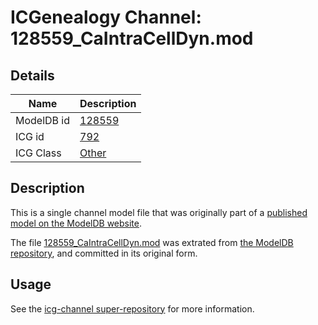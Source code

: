 # ICGenealogy Channel: 128559\_CaIntraCellDyn.mod

## Details

Name | Description
---- | -----------
ModelDB id | [128559](http://senselab.med.yale.edu/ModelDB/ShowModel.cshtml?model=128559)
ICG id | [792](http://icg.neurotheory.ox.ac.uk/channels/other/792)
ICG Class | [Other](http://icg.neurotheory.ox.ac.uk/channels/other)

## Description

This is a single channel model file that was originally part of a [published model on the ModelDB website](http://senselab.med.yale.edu/mModelDB/ShowModel.cshtml?model=128559).

The file [128559\_CaIntraCellDyn.mod](128559_CaIntraCellDyn.mod) was extrated from [the ModelDB repository](http://senselab.med.yale.edu/ModelDB/ShowModel.cshtml?model=128559), and committed in its original form.

## Usage

See the [icg-channel super-repository](https://github.com/icgenealogy/icg-channels) for more information.